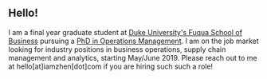 ## Hello!

I am a final year graduate student at [Duke University's Fuqua School of Business](https://www.fuqua.duke.edu/) pursuing a [PhD in Operations Management](https://scholars.duke.edu/person/zhen). I am on the job market looking for industry positions in business operations, supply chain management and analytics, starting May/June 2019. Please reach out to me at hello[at]iamzhen[dot]com if you are hiring such such a role! 

